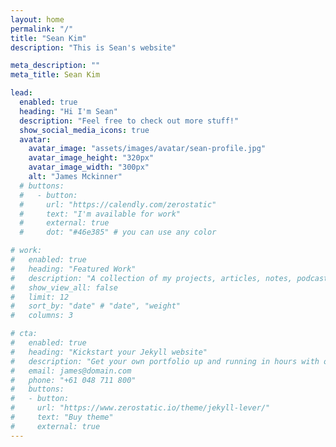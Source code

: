 ```yaml
---
layout: home
permalink: "/"
title: "Sean Kim"
description: "This is Sean's website"

meta_description: ""
meta_title: Sean Kim

lead:
  enabled: true
  heading: "Hi I'm Sean"
  description: "Feel free to check out more stuff!"
  show_social_media_icons: true
  avatar:
    avatar_image: "assets/images/avatar/sean-profile.jpg"
    avatar_image_height: "320px"
    avatar_image_width: "300px"
    alt: "James Mckinner"
  # buttons: 
  #   - button: 
  #     url: "https://calendly.com/zerostatic"
  #     text: "I'm available for work"
  #     external: true
  #     dot: "#46e385" # you can use any color

# work:
#   enabled: true
#   heading: "Featured Work"
#   description: "A collection of my projects, articles, notes, podcasts, talks and more"
#   show_view_all: false
#   limit: 12
#   sort_by: "date" # "date", "weight"
#   columns: 3

# cta:
#   enabled: true
#   heading: "Kickstart your Jekyll website"
#   description: "Get your own portfolio up and running in hours with our premium template."
#   email: james@domain.com
#   phone: "+61 048 711 800"
#   buttons:
#   - button: 
#     url: "https://www.zerostatic.io/theme/jekyll-lever/"
#     text: "Buy theme"
#     external: true
---
```

